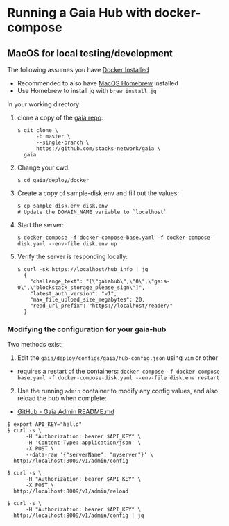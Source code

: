 # Running a Gaia Hub with docker-compose

## MacOS for local testing/development

The following assumes you have [Docker Installed](https://docs.docker.com/docker-for-mac/install/)
* Recommended to also have [MacOS Homebrew](https://docs.brew.sh/Installation) installed
* Use Homebrew to install jq  with `brew install jq`

In your working directory:
1. clone a copy of the [gaia repo](https://github.com/stacks-network/gaia):
    ```
    $ git clone \
          -b master \
          --single-branch \
          https://github.com/stacks-network/gaia \
      gaia
    ```

1. Change your cwd:
    ```
    $ cd gaia/deploy/docker
    ```

1. Create a copy of sample-disk.env and fill out the values:
    ```
    $ cp sample-disk.env disk.env
    # Update the DOMAIN_NAME variable to `localhost`
    ```

1. Start the server:
    ```
    $ docker-compose -f docker-compose-base.yaml -f docker-compose-disk.yaml --env-file disk.env up
    ```

1. Verify the server is responding locally:
    ```
    $ curl -sk https://localhost/hub_info | jq
      {
        "challenge_text": "[\"gaiahub\",\"0\",\"gaia-0\",\"blockstack_storage_please_sign\"]",
        "latest_auth_version": "v1",
        "max_file_upload_size_megabytes": 20,
        "read_url_prefix": "https://localhost/reader/"
      }
    ```

### Modifying the configuration for your gaia-hub
Two methods exist:
1. Edit the `gaia/deploy/configs/gaia/hub-config.json` using `vim` or other
  * requires a restart of the containers: `docker-compose -f docker-compose-base.yaml -f docker-compose-disk.yaml --env-file disk.env restart`


2. Use the running `admin` container to modify any config values, and also reload the hub when complete:
  - [GitHub - Gaia Admin README.md](https://github.com/stacks-network/gaia/blob/master/admin/README.md)

  ```
  $ export API_KEY="hello"
  $ curl -s \
        -H "Authorization: bearer $API_KEY" \
        -H 'Content-Type: application/json' \
        -X POST \
        --data-raw '{"serverName": "myserver"}' \
    http://localhost:8009/v1/admin/config

  $ curl -s \
        -H "Authorization: bearer $API_KEY" \
        -X POST \
    http://localhost:8009/v1/admin/reload

  $ curl -s \
        -H "Authorization: bearer $API_KEY" \
    http://localhost:8009/v1/admin/config | jq
  ```
